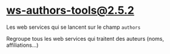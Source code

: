 # ws-authors-tools@2.5.2

Les web services qui se lancent sur le champ `authors`

Regroupe tous les web services qui traitent des auteurs (noms, affiliations...)
